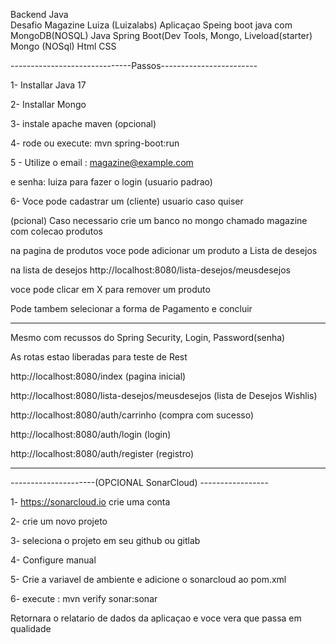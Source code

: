 Backend Java  
Desafio Magazine Luiza (Luizalabs)
Aplicaçao Speing boot java com MongoDB(NOSQL)
Java
Spring Boot(Dev Tools, Mongo, Liveload(starter)
Mongo (NOSql)
Html
CSS

------------------------------Passos------------------------

1- Installar Java 17

2- Installar Mongo

3- instale apache maven (opcional)

4- rode ou execute:  mvn spring-boot:run 

5 - Utilize o email : magazine@example.com 

e senha: luiza    para fazer o login (usuario padrao)

6- Voce pode cadastrar um (cliente) usuario caso quiser

(pcional)  Caso necessario crie um banco no mongo chamado magazine com colecao produtos

na pagina de produtos  voce pode adicionar um produto a Lista de desejos

na lista de desejos http://localhost:8080/lista-desejos/meusdesejos

voce pode clicar em  X para remover um produto

Pode tambem selecionar a forma de Pagamento e concluir 


--------------------------------------------------------------------------------------------------------------------------------------
Mesmo com recussos do Spring Security, Login, Password(senha)

As rotas estao liberadas para teste de Rest

http://localhost:8080/index   (pagina inicial)

http://localhost:8080/lista-desejos/meusdesejos (lista de Desejos Wishlis)

http://localhost:8080/auth/carrinho (compra com sucesso)

http://localhost:8080/auth/login  (login)

http://localhost:8080/auth/register (registro)

---------------------------------------------------------------------------------------------------------------------------------------

---------------------(OPCIONAL SonarCloud) -----------------

1- https://sonarcloud.io  crie uma conta 

2- crie um novo projeto 

3- seleciona o projeto em seu github ou gitlab

4- Configure manual

5- Crie a variavel de ambiente e adicione o sonarcloud ao pom.xml

6-  execute : mvn verify sonar:sonar

Retornara o relatario de dados da aplicaçao
e voce vera que passa em qualidade 







